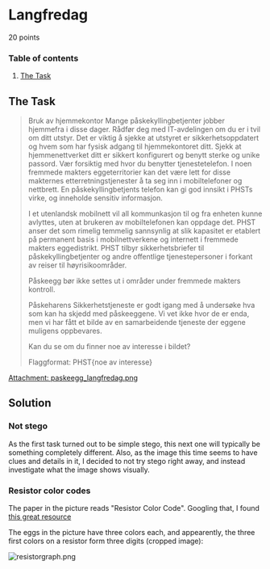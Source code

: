 # Langfredag
20 points

### Table of contents
1. [The Task](#the-task)

## The Task
>Bruk av hjemmekontor
>Mange påskekyllingbetjenter jobber hjemmefra i disse dager. Rådfør deg med IT-avdelingen om du er i tvil om ditt utstyr. Det er viktig å sjekke at utstyret er sikkerhetsoppdatert og hvem som har fysisk adgang til hjemmekontoret ditt. Sjekk at hjemmenettverket ditt er sikkert konfigurert og benytt sterke og unike passord. Vær forsiktig med hvor du benytter tjenestetelefon. I noen fremmede makters eggeterritorier kan det være lett for disse makternes etterretningstjenester å ta seg inn i mobiltelefoner og nettbrett. En påskekyllingbetjents telefon kan gi god innsikt i PHSTs virke, og inneholde sensitiv informasjon.
>
>I et utenlandsk mobilnett vil all kommunkasjon til og fra enheten kunne avlyttes, uten at brukeren av mobiltelefonen kan oppdage det. PHST anser det som rimelig temmelig sannsynlig at slik kapasitet er etablert på permanent basis i mobilnettverkene og internett i fremmede makters eggedistrikt. PHST tilbyr sikkerhetsbriefer til påskekyllingbetjenter og andre offentlige tjenestepersoner i forkant av reiser til høyrisikoområder.
>
>Påskeegg bør ikke settes ut i områder under fremmede makters kontroll.
>
>Påskeharens Sikkerhetstjeneste er godt igang med å undersøke hva som kan ha skjedd med påskeeggene. Vi vet ikke hvor de er enda, men vi har fått et bilde av en samarbeidende tjeneste der eggene muligens oppbevares.
>
>Kan du se om du finner noe av interesse i bildet?
>
>Flaggformat: PHST{noe av interesse}

[Attachment: paskeegg_langfredag.png]()

## Solution
### Not stego
As the first task turned out to be simple stego, this next one will typically be something completely different. Also, as the image this time seems to have clues and details in it, I decided to not try stego right away, and instead investigate what the image shows visually.

### Resistor color codes
The paper in the picture reads "Resistor Color Code". Googling that, I found [this great resource](https://www.electronics-tutorials.ws/resistor/res_2.html)

The eggs in the picture have three colors each, and appearently, the three first colors on a resistor form three digits (cropped image):

![resistorgraph.png]()